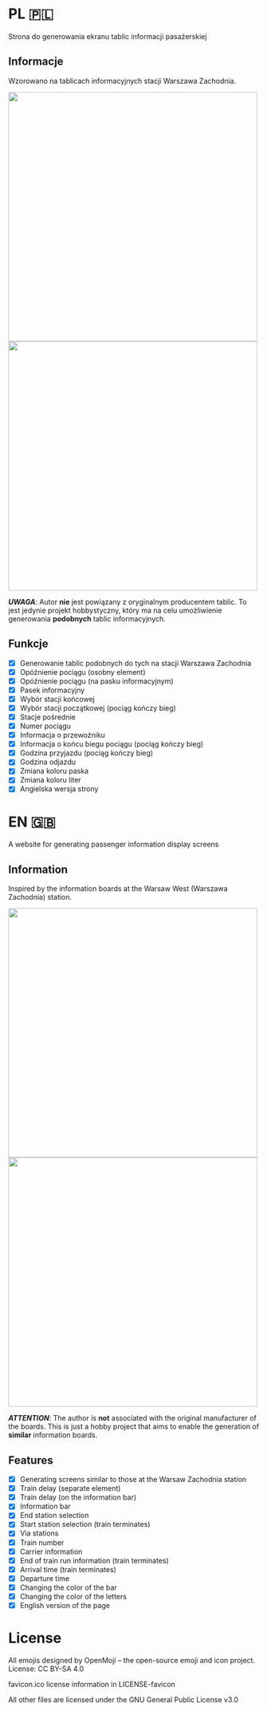 # PL 🇵🇱
Strona do generowania ekranu tablic informacji pasażerskiej

## Informacje

Wzorowano na tablicach informacyjnych stacji Warszawa Zachodnia.

<img src="https://github.com/user-attachments/assets/6ae9853d-1264-4f39-aa7a-83b6531f2e41" width="500" />
<img src="https://github.com/user-attachments/assets/19afe2c2-7157-4717-9b41-3eefb8edf6a5" width="500" />

***UWAGA***: Autor **nie** jest powiązany z oryginalnym producentem tablic. To jest jedynie projekt hobbystyczny, który ma na celu umożliwienie generowania **podobnych** tablic informacyjnych.

## Funkcje
- [x] Generowanie tablic podobnych do tych na stacji Warszawa Zachodnia
- [x] Opóźnienie pociągu (osobny element)
- [x] Opóźnienie pociągu (na pasku informacyjnym)
- [x] Pasek informacyjny
- [x] Wybór stacji końcowej
- [x] Wybór stacji początkowej (pociąg kończy bieg)
- [x] Stacje pośrednie
- [x] Numer pociągu
- [x] Informacja o przewoźniku
- [x] Informacja o końcu biegu pociągu (pociąg kończy bieg)
- [x] Godzina przyjazdu (pociąg kończy bieg)
- [x] Godzina odjazdu
- [x] Zmiana koloru paska
- [x] Zmiana koloru liter
- [x] Angielska wersja strony

# EN 🇬🇧
A website for generating passenger information display screens

## Information

Inspired by the information boards at the Warsaw West (Warszawa Zachodnia) station.

<img src="https://github.com/user-attachments/assets/6ae9853d-1264-4f39-aa7a-83b6531f2e41" width="500" />
<img src="https://github.com/user-attachments/assets/19afe2c2-7157-4717-9b41-3eefb8edf6a5" width="500" />

***ATTENTION***: The author is **not** associated with the original manufacturer of the boards. This is just a hobby project that aims to enable the generation of **similar** information boards.

## Features
- [x] Generating screens similar to those at the Warsaw Zachodnia station
- [x] Train delay (separate element)
- [x] Train delay (on the information bar)
- [x] Information bar
- [x] End station selection
- [x] Start station selection (train terminates)
- [x] Via stations
- [x] Train number
- [x] Carrier information
- [x] End of train run information (train terminates)
- [x] Arrival time (train terminates)
- [x] Departure time
- [x] Changing the color of the bar
- [x] Changing the color of the letters
- [x] English version of the page

# License
All emojis designed by OpenMoji – the open-source emoji and icon project. License: CC BY-SA 4.0

favicon.ico license information in LICENSE-favicon

All other files are licensed under the GNU General Public License v3.0